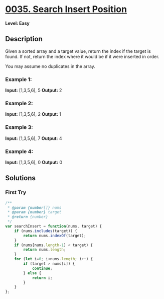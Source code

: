 # [0035. Search Insert Position](https://leetcode.com/problems/search-insert-position/)

**Level: Easy**

## Description

Given a sorted array and a target value, return the index if the target is found. If not, return the index where it would be if it were inserted in order.

You may assume no duplicates in the array.

### Example 1: 

**Input:** [1,3,5,6], 5 
**Output:** 2 

### Example 2: 

**Input:** [1,3,5,6], 2 
**Output:** 1 

### Example 3: 

**Input:** [1,3,5,6], 7 
**Output:** 4 

### Example 4: 

**Input:** [1,3,5,6], 0 
**Output:** 0 

## Solutions 

### First Try
``` js
/**
 * @param {number[]} nums
 * @param {number} target
 * @return {number}
 */
var searchInsert = function(nums, target) {
    if (nums.includes(target)) {
        return nums.indexOf(target);
    }
    if (nums[nums.length-1] < target) {
        return nums.length;
    }
    for (let i=0; i<nums.length; i++) {
        if (target > nums[i]) {
            continue;
        } else {
            return i;
        }
    }
};
```